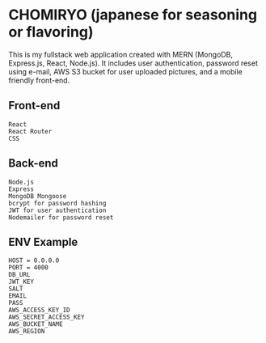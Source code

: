# CHOMIRYO (japanese for seasoning or flavoring)

This is my fullstack web application created with MERN (MongoDB, Express.js, React, Node.js). It includes user authentication, password reset using e-mail, AWS S3 bucket for user uploaded pictures, and a mobile friendly front-end.

## Front-end 
    React
    React Router 
    CSS

## Back-end
    Node.js
    Express
    MongoDB Mongoose
    bcrypt for password hashing
    JWT for user authentication 
    Nodemailer for password reset

## ENV Example 
    HOST = 0.0.0.0
    PORT = 4000
    DB_URL
    JWT_KEY 
    SALT 
    EMAIL 
    PASS 
    AWS_ACCESS_KEY_ID 
    AWS_SECRET_ACCESS_KEY 
    AWS_BUCKET_NAME 
    AWS_REGION 